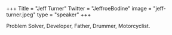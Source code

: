 +++
Title = "Jeff Turner"
Twitter = "JeffroeBodine"
image = "jeff-turner.jpeg"
type = "speaker"
+++

Problem Solver, Developer, Father, Drummer, Motorcyclist.
